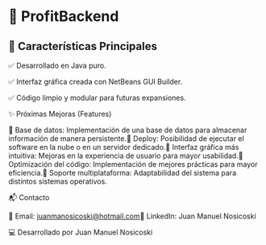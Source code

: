 # 🚀 ProfitBackend

## 📌 Características Principales

✅ Desarrollado en Java puro.

✅ Interfaz gráfica creada con NetBeans GUI Builder.

✅ Código limpio y modular para futuras expansiones.

✨ Próximas Mejoras (Features)

🔹 Base de datos: Implementación de una base de datos para almacenar información de manera persistente.🔹 Deploy: Posibilidad de ejecutar el software en la nube o en un servidor dedicado.🔹 Interfaz gráfica más intuitiva: Mejoras en la experiencia de usuario para mayor usabilidad.🔹 Optimización del código: Implementación de mejores prácticas para mayor eficiencia.🔹 Soporte multiplataforma: Adaptabilidad del sistema para distintos sistemas operativos.

📬 Contacto

📧 Email: juanmanosicoski@hotmail.com🔗 LinkedIn: Juan Manuel Nosicoski

💻 Desarrollado por Juan Manuel Nosicoski
